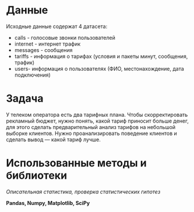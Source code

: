 # Данные
Исходные данные содержат 4 датасета:
- calls - голосовые звонки пользователей
- internet - интернет трафик
- messages - сообщения
- tariffs - информация о тарифах (условия и пакеты минут, сообщения, трафик)
- users- информация о пользователях (ФИО, местонахождение, дата подключения)

# Задача
У телеком оператора есть два тарифных плана. Чтобы скорректировать рекламный бюджет, нужно понять, какой тариф приносит больше денег, для этого сделать предварительный анализ тарифов на небольшой выборке клиентов. Нужно проанализировать поведение клиентов и сделать вывод — какой тариф лучше.

# Использованные методы и библиотеки
*Описательная статистика, проверка статистических гипотез*

**Pandas, Numpy, Matplotlib, SciPy**
